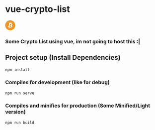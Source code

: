 # vue-crypto-list

![bitcoin](https://github.com/HankB-o-t/vue-crypto-list/blob/master/bitcoin.png)

### Some Crypto List using vue, im not going to host this :|

## Project setup (Install Dependencies)
```
npm install
```

### Compiles for development (like for debug)
```
npm run serve
```

### Compiles and minifies for production (Some Minified/Light version)
```
npm run build
```

